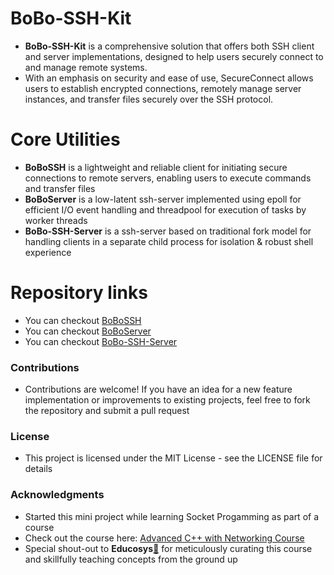 # BoBo-SSH-Kit
- **BoBo-SSH-Kit** is a comprehensive solution that offers both SSH client and server implementations, designed to help users securely connect to and manage remote systems.
- With an emphasis on security and ease of use, SecureConnect allows users to establish encrypted connections, remotely manage server instances, and transfer files securely over the SSH protocol.

# Core Utilities 
- **BoBoSSH** is a lightweight and reliable client for initiating secure connections to remote servers, enabling users to execute commands and transfer files
- **BoBoServer** is a low-latent ssh-server implemented using epoll for efficient I/O event handling and threadpool for execution of tasks by worker threads
- **BoBo-SSH-Server** is a ssh-server based on traditional fork model for handling clients in a separate child process for isolation & robust shell experience

# Repository links 
- You can checkout [BoBoSSH](https://github.com/TechWithRamaa/BobaSSH)
- You can checkout [BoBoServer](https://github.com/TechWithRamaa/Boba-Server)
- You can checkout [BoBo-SSH-Server](https://github.com/TechWithRamaa/Boba-SSH-Server)

### Contributions
* Contributions are welcome! If you have an idea for a new feature implementation or improvements to existing projects, feel free to fork the repository and submit a pull request

### License
* This project is licensed under the MIT License - see the LICENSE file for details

### Acknowledgments
* Started this mini project while learning Socket Progamming as part of a course
* Check out the course here: [Advanced C++ with Networking Course](https://register.educosys.com/new-courses)
* Special shout-out to **Educosys**[🔗](https://www.educosys.com/) for meticulously curating this course and skillfully teaching concepts from the ground up

